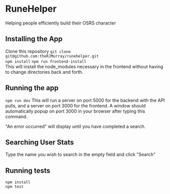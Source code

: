 # RuneHelper
Helping people efficiently build their OSRS character

## Installing the App
Clone this repository `git clone git@github.com:theRJMurray/runehelper.git`  
`npm install`
`npm run frontend-install`  
This will install the node_modules necessary in the frontend without having to change directories back and forth.

## Running the app
`npm run dev`
This will run a server on port 5000 for the backend with the API pulls, and a server on port 3000 for the frontend. A window should automatically popup on port 3000 in your browser after typing this command.

"An error occurred" will display until you have completed a search.

## Searching User Stats
Type the name you wish to search in the empty field and click "Search"

## Running tests
`npm install`  
`npm test`
